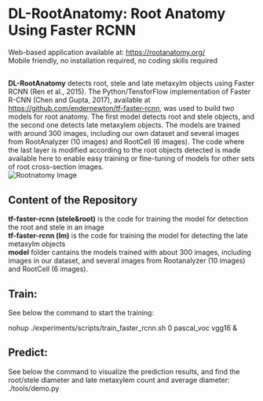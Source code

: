 # DL-RootAnatomy: Root Anatomy Using Faster RCNN
Web-based application available at: https://rootanatomy.org/ <br />
Mobile friendly, no installation required, no coding skills required <br />
##
__DL-RootAnatomy__ detects root, stele and late metaxylm objects using Faster RCNN (Ren et al., 2015). The Python/TensforFlow implementation of Faster R-CNN (Chen and Gupta, 2017), available at https://github.com/endernewton/tf-faster-rcnn, was used to build two models for root anatomy. The first model detects root and stele objects, and the second one detects late metaxylem objects. The models are trained with around 300 images, including our own dataset and several images from RootAnalyzer (10 images) and RootCell (6 images).  The code where the last layer is modified according to the root objects detected is made available here to enable easy training or fine-tuning of models for other sets of root cross-section images. 
<br />
![Rootnatomy Image](https://i.ibb.co/jH4g7sY/Screen-Shot-2019-01-20-at-4-47-08-PM.png) <br /> 

## Content of the Repository
__tf-faster-rcnn (stele&root)__ is the code for training the model for detection the root and stele in an image <br />
__tf-faster-rcnn (lm)__ is the code for training the model for detecting the late metaxylm objects <br />
__model__ folder cantains the models trained with about 300 images, including images in our dataset, and several images from Rootanalyzer (10 images) and RootCell (6 images). <br />

## Train:
See below the command to start the training: <br />

nohup ./experiments/scripts/train_faster_rcnn.sh 0 pascal_voc vgg16 &

## Predict:
See below the command to visualize the prediction results, and find the root/stele diameter and late metaxylem count and average diameter:
 <br />./tools/demo.py


